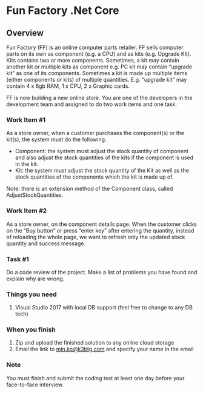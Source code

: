 # Fun Factory .Net Core

## Overview

Fun Factory (FF) is an online computer parts retailer. FF sells computer parts on its own as component (e.g. a CPU) and as kits (e.g. Upgrade Kit). Kits contains two or more components. Sometimes, a kit may contain another kit or multiple kits as component e.g. PC kit may contain “upgrade kit” as one of its components. Sometimes a kit is made up multiple items (either components or kits) of multiple quantities. E.g. “upgrade kit” may contain 4 x 8gb RAM, 1 x CPU, 2 x Graphic cards.

FF is now building a new online store. You are one of the developers in the development team and assigned to do two work items and one task.

### Work Item #1
As a store owner, when a customer purchases the component(s) or the kit(s), the system must do the following.

- Component: the system must adjust the stock quantity of component and also adjust the stock quantities of the kits if the component is used in the kit.
- Kit: the system must adjust the stock quantity of the Kit as well as the stock quantities of the components which the kit is made up of.

Note: there is an extension method of the Component class, called AdjustStockQuantities.

### Work Item #2
As a store owner, on the component details page. When the customer clicks on the “Buy button” or press “enter key” after entering the quantity, instead of reloading the whole page, we want to refresh only the updated stock quantity and success message.

### Task #1
Do a code review of the project. Make a list of problems you have found and explain why are wrong.

### Things you need
1.	Visual Studio 2017 with local DB support (feel free to change to any DB tech)

### When you finish
1.	Zip and upload the finished solution to any online cloud storage
2.	Email the link to min.ko@k3btg.com and specify your name in the email

### Note
You must finish and submit the coding test at least one day before your face-to-face interview.

